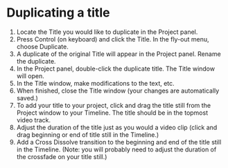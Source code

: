 # Duplicating a title

1. Locate the Title you would like to duplicate in the Project panel.
2. Press Control (on keyboard) and click the Title. In the fly-out menu, choose Duplicate.
3. A duplicate of the original Title will appear in the Project panel. Rename the duplicate.
4. In the Project panel, double-click the duplicate title. The Title window will open.
5. In the Title window, make modifications to the text, etc.
6. When finished, close the Title window (your changes are automatically saved.)
7. To add your title to your project, click and drag the title still from the Project window to your Timeline. The title should be in the topmost video track.
9. Adjust the duration of the title just as you would a video clip (click and drag beginning or end of title still in the Timeline.)
10. Add a Cross Dissolve transition to the beginning and end of the title still in the Timeline. (Note: you will probably need to adjust the duration of the crossfade on your title still.)
